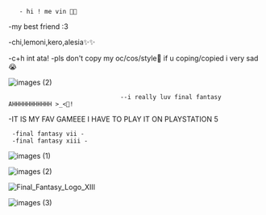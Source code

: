        - hi ! me vin 🎉😺
-my best friend :3

-chi,lemoni,kero,alesia✨✨


-c+h int ata!
-pls don't copy my oc/cos/style🥶
if u coping/copied i very sad😭





![images (2)](https://github.com/user-attachments/assets/dcd65028-2924-4718-bc56-1ba577295cdb)




                              
                                   --i really luv final fantasy AHHHHHHHHHHH >_<💢!
-IT IS MY FAV GAMEEE I HAVE TO PLAY IT ON PLAYSTATION 5


     -final fantasy vii -
     -final fantasy xiii -



![images (1)](https://github.com/user-attachments/assets/66032dd9-14ad-4b2d-9fea-441d5f9331fc)




                                      
![images (2)](https://github.com/user-attachments/assets/c4f7342c-b446-45df-8d0a-552ef6686e74)





![Final_Fantasy_Logo_XIII](https://github.com/user-attachments/assets/f8ca9e4a-6d9b-464d-b8bb-a2c0fda209c1)










![images (3)](https://github.com/user-attachments/assets/7186ffa8-9fcd-48fe-8340-13f56b03b2c0)


